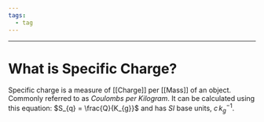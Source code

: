 ```yaml
---
tags:
  - tag
---
```

---

# What is Specific Charge?

Specific charge is a measure of [[Charge]] per [[Mass]] of an object. Commonly referred to as *Coulombs per Kilogram*. It can be calculated using this equation: $S_{q} = \frac{Q}{K_{g}}$ and has *SI* base units, $c \, k_{g}^{-1}$. 
